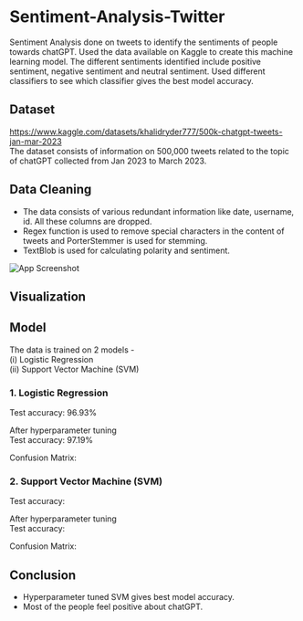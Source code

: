 # Sentiment-Analysis-Twitter
Sentiment Analysis done on tweets to identify the sentiments of people towards chatGPT. Used the data available on Kaggle to create this machine learning model. The different sentiments identified include positive sentiment, negative sentiment and neutral sentiment. Used different classifiers to see which classifier gives the best model accuracy.

## Dataset
https://www.kaggle.com/datasets/khalidryder777/500k-chatgpt-tweets-jan-mar-2023
<br> The dataset consists of information on 500,000 tweets related to the topic of chatGPT collected from Jan 2023 to March 2023.

## Data Cleaning
- The data consists of various redundant information like date, username, id. All these columns are dropped. 
- Regex function is used to remove special characters in the content of tweets and PorterStemmer is used for stemming.
- TextBlob is used for calculating polarity and sentiment.

![App Screenshot](https://via.placeholder.com/468x300?text=App+Screenshot+Here)

## Visualization

## Model
The data is trained on 2 models - 
<br> (i) Logistic Regression
<br> (ii) Support Vector Machine (SVM)

### 1. Logistic Regression
Test accuracy: 96.93%

After hyperparameter tuning
<br> Test accuracy: 97.19%

Confusion Matrix: 

### 2. Support Vector Machine (SVM)
Test accuracy: 

After hyperparameter tuning
<br> Test accuracy: 

Confusion Matrix: 

## Conclusion
- Hyperparameter tuned SVM gives best model accuracy.
- Most of the people feel positive about chatGPT.







